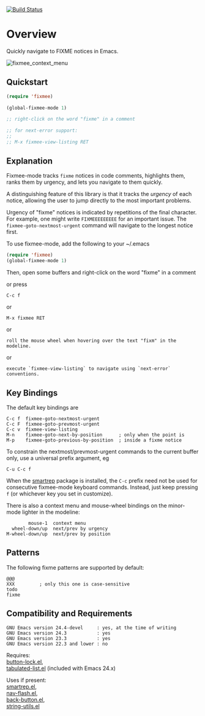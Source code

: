[![Build Status](https://secure.travis-ci.org/rolandwalker/fixmee.png?branch=master)](http://travis-ci.org/rolandwalker/fixmee)

Overview
========

Quickly navigate to FIXME notices in Emacs.

![fixmee_context_menu](https://raw.github.com/rolandwalker/fixmee/master/fixmee_context_menu.png)

Quickstart
----------

```lisp
(require 'fixmee)
 
(global-fixmee-mode 1)
 
;; right-click on the word "fixme" in a comment
 
;; for next-error support:
;;
;; M-x fixmee-view-listing RET
```

Explanation
-----------

Fixmee-mode tracks `fixme` notices in code comments, highlights them,
ranks them by urgency, and lets you navigate to them quickly.

A distinguishing feature of this library is that it tracks the
*urgency* of each notice, allowing the user to jump directly to
the most important problems.

Urgency of "fixme" notices is indicated by repetitions of the final
character.  For example, one might write `FIXMEEEEEEEEE` for an
important issue.  The `fixmee-goto-nextmost-urgent` command will
navigate to the longest notice first.

To use fixmee-mode, add the following to your ~/.emacs

```lisp
(require 'fixmee)
(global-fixmee-mode 1)
```

Then, open some buffers and right-click on the word "fixme" in a
comment

or press

	C-c f

or

	M-x fixmee RET

or

	roll the mouse wheel when hovering over the text "fixm" in the modeline.

or

	execute `fixmee-view-listing` to navigate using `next-error` conventions.

Key Bindings
------------

The default key bindings are

	C-c f  fixmee-goto-nextmost-urgent
	C-c F  fixmee-goto-prevmost-urgent
	C-c v  fixmee-view-listing
	M-n    fixmee-goto-next-by-position      ; only when the point is
	M-p    fixmee-goto-previous-by-position  ; inside a fixme notice

To constrain the nextmost/prevmost-urgent commands to the current
buffer only, use a universal prefix argument, eg

	C-u C-c f

When the [smartrep](http://github.com/myuhe/smartrep.el) package is installed, the `C-c` prefix need not
be used for consecutive fixmee-mode keyboard commands.  Instead, just
keep pressing `f` (or whichever key you set in customize).

There is also a context menu and mouse-wheel bindings on the
minor-mode lighter in the modeline:

	        mouse-1  context menu
	  wheel-down/up  next/prev by urgency
	M-wheel-down/up  next/prev by position

Patterns
--------

The following fixme patterns are supported by default:

	@@@
	XXX         ; only this one is case-sensitive
	todo
	fixme

Compatibility and Requirements
------------------------------

	GNU Emacs version 24.4-devel     : yes, at the time of writing
	GNU Emacs version 24.3           : yes
	GNU Emacs version 23.3           : yes
	GNU Emacs version 22.3 and lower : no

Requires:  
[button-lock.el](http://github.com/rolandwalker/button-lock),  
[tabulated-list.el](http://raw.github.com/sigma/tabulated-list.el/master/tabulated-list.el) (included with Emacs 24.x)

Uses if present:  
[smartrep.el](http://github.com/myuhe/smartrep.el),  
[nav-flash.el](http://github.com/rolandwalker/nav-flash),  
[back-button.el](http://github.com/rolandwalker/back-button),  
[string-utils.el](http://github.com/rolandwalker/string-utils)
